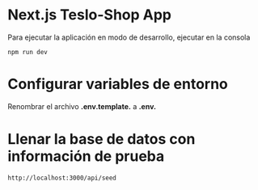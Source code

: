 # Next.js Teslo-Shop App
Para ejecutar la aplicación en modo de desarrollo, ejecutar en la consola
```
npm run dev
```
# Configurar variables de entorno
Renombrar el archivo __.env.template.__ a __.env.__

# Llenar la base de datos con información de prueba
```
http://localhost:3000/api/seed
```
